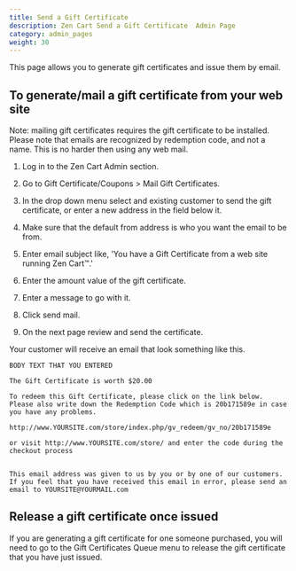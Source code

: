 ```yaml
---
title: Send a Gift Certificate 
description: Zen Cart Send a Gift Certificate  Admin Page 
category: admin_pages
weight: 30 
---
```


This page allows you to generate gift certificates and issue them by email.

## To generate/mail a gift certificate from your web site
Note: mailing gift certificates requires the gift certificate to be installed. Please note that emails are recognized by redemption code, and not a name. This is no harder then using any web mail.

1. Log in to the Zen Cart Admin section.


2. Go to Gift Certificate/Coupons > Mail Gift Certificates.


3. In the drop down menu select and existing customer to send the gift certificate, or enter a new address in the field below it.


4. Make sure that the default from address is who you want the email to be from.


5. Enter email subject like, 'You have a Gift Certificate from a web site running Zen Cart™.'


6. Enter the amount value of the gift certificate.


7. Enter a message to go with it.


8. Click send mail.


9. On the next page review and send the certificate.


Your customer will receive an email that look something like this.

```
BODY TEXT THAT YOU ENTERED

The Gift Certificate is worth $20.00

To redeem this Gift Certificate, please click on the link below. Please also write down the Redemption Code which is 20b171589e in case you have any problems.

http://www.YOURSITE.com/store/index.php/gv_redeem/gv_no/20b171589e

or visit http://www.YOURSITE.com/store/ and enter the code during the checkout process


This email address was given to us by you or by one of our customers. If you feel that you have received this email in error, please send an email to YOURSITE@YOURMAIL.com
```

## Release a gift certificate once issued
If you are generating a gift certificate for one someone purchased, you will need to go to the Gift Certificates Queue menu to release the gift certificate that you have just issued.


